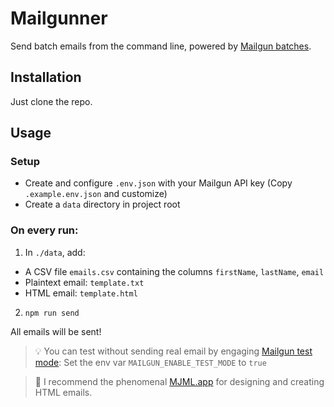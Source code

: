 # Mailgunner

Send batch emails from the command line, powered by [Mailgun batches](https://documentation.mailgun.com/en/latest/user_manual.html#batch-sending).

## Installation

Just clone the repo.

## Usage

### Setup
  * Create and configure `.env.json` with your Mailgun API key (Copy `.example.env.json` and customize)
  * Create a `data` directory in project root

### On every run:
1. In `./data`, add:
  * A CSV file `emails.csv` containing the columns `firstName`, `lastName`, `email`
  * Plaintext email: `template.txt` 
  * HTML email: `template.html`
2. `npm run send`

All emails will be sent!

> 💡 You can test without sending real email by engaging [Mailgun test mode](https://documentation.mailgun.com/en/latest/user_manual.html#sending-in-test-mode): Set the env var `MAILGUN_ENABLE_TEST_MODE` to `true`

> 📝 I recommend the phenomenal [MJML.app](https://mjmlio.github.io/mjml-app/) for designing and creating HTML emails.